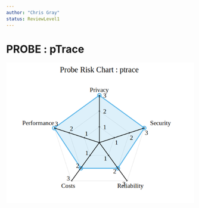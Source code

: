 ```yaml
---
author: "Chris Gray"
status: ReviewLevel1
---
```


# PROBE : pTrace

![image](../orig_media/Risk.ptrace.png)
